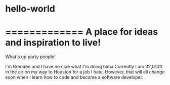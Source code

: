 # hello-world
=============
A place for ideas and inspiration to live!
==========================================

What's up party people!

I'm Brenden and I have no clue what I'm doing haha
Currently I am 32,010ft in the air on my way to Houston for a job I hate.
However, that will all change soon when I learn how to code and become a software developer.




